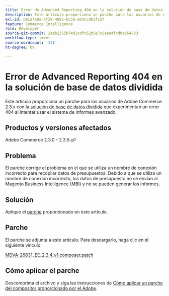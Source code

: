 ```yaml
---
title: Error de Advanced Reporting 404 en la solución de base de datos dividida
description: Este artículo proporciona un parche para los usuarios de Adobe Commerce 2.3.x con la [solución de base de datos dividida](https://experienceleague.adobe.com/en/docs/commerce-operations/configuration-guide/storage/split-db/multi-master) que experimentan un error 404 al intentar utilizar la creación de informes avanzada.
exl-id: b81d4ada-5f38-4882-bc5b-ab4ccd63fc5f
feature: Commerce Intelligence
role: Developer
source-git-commit: 2aeb2355b74d1cdfc62b5e7c5aa04fcd0a654733
workflow-type: tm+mt
source-wordcount: '171'
ht-degree: 0%

---
```


# Error de Advanced Reporting 404 en la solución de base de datos dividida

Este artículo proporciona un parche para los usuarios de Adobe Commerce 2.3.x con la [solución de base de datos dividida](https://experienceleague.adobe.com/en/docs/commerce-operations/configuration-guide/storage/split-db/multi-master) que experimentan un error 404 al intentar usar el sistema de informes avanzado.

## Productos y versiones afectados

Adobe Commerce 2.3.0 - 2.3.5-p1

## Problema

El parche corrige el problema en el que se utiliza un nombre de conexión incorrecto para recopilar datos de presupuestos. Debido a que se utiliza un nombre de conexión incorrecto, los datos de presupuesto no se envían al Magento Business Intelligence (MBI) y no se pueden generar los informes.

## Solución

Aplique el [parche](assets/MDVA-26831_EE_2.3.4_v1.composer.patch.zip) proporcionado en este artículo.

## Parche

El parche se adjunta a este artículo. Para descargarlo, haga clic en el siguiente vínculo:

[MDVA-26831\_EE\_2.3.4\_v1.composer.patch](assets/MDVA-26831_EE_2.3.4_v1.composer.patch.zip)

## Cómo aplicar el parche

Descomprima el archivo y siga las instrucciones de [Cómo aplicar un parche del compositor proporcionado por el Adobe](/help/how-to/general/how-to-apply-a-composer-patch-provided-by-magento.md).
